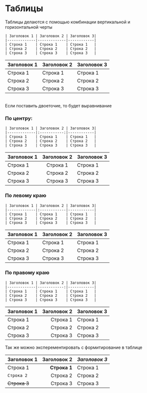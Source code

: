# Таблицы

Таблицы делаются с помощью комбинации вертикальной и горизонтальной черты  

```
| Заголовок 1 | Заголовок 2 | Заголовок 3|
|-------------|-------------|------------|
| Строка 1    | Строка 1    | Строка 1   |
| Строка 2    | Строка 2    | Строка 2   |
| Строка 3    | Строка 3    | Строка 3   |
```
| Заголовок 1 | Заголовок 2 | Заголовок 3|
|-------------|-------------|------------|
| Строка 1    | Строка 1    | Строка 1   |
| Строка 2    | Строка 2    | Строка 2   |
| Строка 3    | Строка 3    | Строка 3   |

\
Если поставить двоеточие, то будет выравнивание

### По центру:  
```
| Заголовок 1 | Заголовок 2 | Заголовок 3|
|-------------|:-----------:|------------|
| Строка 1    | Строка 1    | Строка 1   |
| Строка 2    | Строка 2    | Строка 2   |
| Строка 3    | Строка 3    | Строка 3   |
```
| Заголовок 1 | Заголовок 2 | Заголовок 3|
|-------------|:-----------:|------------|
| Строка 1    | Строка 1    | Строка 1   |
| Строка 2    | Строка 2    | Строка 2   |
| Строка 3    | Строка 3    | Строка 3   |

### По левому краю

```
| Заголовок 1 | Заголовок 2 | Заголовок 3|
|-------------|:------------|------------|
| Строка 1    | Строка 1    | Строка 1   |
| Строка 2    | Строка 2    | Строка 2   |
| Строка 3    | Строка 3    | Строка 3   |
```

| Заголовок 1 | Заголовок 2 | Заголовок 3|
|-------------|:------------|------------|
| Строка 1    | Строка 1    | Строка 1   |
| Строка 2    | Строка 2    | Строка 2   |
| Строка 3    | Строка 3    | Строка 3   |


### По правому краю

```
| Заголовок 1 | Заголовок 2 | Заголовок 3|
|-------------|------------:|------------|
| Строка 1    | Строка 1    | Строка 1   |
| Строка 2    | Строка 2    | Строка 2   |
| Строка 3    | Строка 3    | Строка 3   |
```

| Заголовок 1 | Заголовок 2 | Заголовок 3|
|-------------|------------:|------------|
| Строка 1    | Строка 1    | Строка 1   |
| Строка 2    | Строка 2    | Строка 2   |
| Строка 3    | Строка 3    | Строка 3   |

Так же можно эксперементировать с формитирование в таблице

| Заголовок 1 | Заголовок 2 | *Заголовок 3*|
|-------------|------------:|------------|
| Строка 1    | __Строка 1__| Строка 1   |
| `Строка 2`  | Строка 2    | Строка 2   |
| ~~Строка 3~~| Строка 3    | Строка 3   |